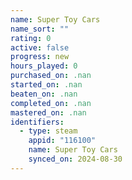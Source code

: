 ```yaml
---
name: Super Toy Cars
name_sort: ""
rating: 0
active: false
progress: new
hours_played: 0
purchased_on: .nan
started_on: .nan
beaten_on: .nan
completed_on: .nan
mastered_on: .nan
identifiers:
  - type: steam
    appid: "116100"
    name: Super Toy Cars
    synced_on: 2024-08-30
---
```


